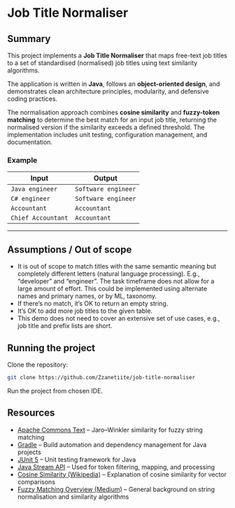 # Job Title Normaliser

## Summary

This project implements a **Job Title Normaliser** that maps free-text job titles to a set of standardised (normalised) job titles using text similarity algorithms.

The application is written in **Java**, follows an **object-oriented design**, and demonstrates clean architecture principles, modularity, and defensive coding practices.

The normalisation approach combines **cosine similarity** and **fuzzy-token matching** to determine the best match for an input job title, returning the normalised version if the similarity exceeds a defined threshold. The implementation includes unit testing, configuration management, and documentation.

### Example

| Input | Output |
|-------|--------|
| `Java engineer` | `Software engineer` |
| `C# engineer` | `Software engineer` |
| `Accountant` | `Accountant` |
| `Chief Accountant` | `Accountant` |

---

## Assumptions / Out of scope

* It is out of scope to match titles with the same semantic meaning but completely different letters (natural language processing). E.g., “developer” and “engineer”. The task timeframe does not allow for a large amount of effort. This could be implemented using alternate names and primary names, or by ML, taxonomy.
* If there’s no match, it’s OK to return an empty string.
* It’s OK to add more job titles to the given table.
* This demo does not need to cover an extensive set of use cases, e.g., job title and prefix lists are short.


## Running the project

Clone the repository:

```bash
git clone https://github.com/Zzanetiite/job-title-normaliser
```

Run the project from chosen IDE.

## Resources

- [Apache Commons Text](https://commons.apache.org/proper/commons-text/) – Jaro–Winkler similarity for fuzzy string matching
- [Gradle](https://gradle.org/) – Build automation and dependency management for Java projects
- [JUnit 5](https://junit.org/junit5/) – Unit testing framework for Java
- [Java Stream API](https://docs.oracle.com/javase/8/docs/api/java/util/stream/package-summary.html) – Used for token filtering, mapping, and processing
- [Cosine Similarity (Wikipedia)](https://en.wikipedia.org/wiki/Cosine_similarity) – Explanation of cosine similarity for vector comparisons
- [Fuzzy Matching Overview (Medium)](https://medium.com/@ievgenii.shulitskyi/string-data-normalization-and-similarity-matching-algorithms-4b7b1734798e) – General background on string normalisation and similarity algorithms
